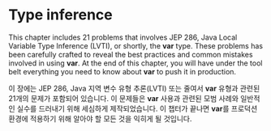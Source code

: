 # Type inference

This chapter includes 21 problems that involves JEP 286, Java Local Variable Type Inference (LVTI), or shortly, the **var** type. These problems has been carefully crafted to reveal the best practices and common mistakes involved in using **var**. At the end of this chapter, you will have under the tool belt everything you need to know about **var** to push it in production.

이 장에는 JEP 286, Java 지역 변수 유형 추론(LVTI) 또는 줄여서 **var** 유형과 관련된 21개의 문제가 포함되어 있습니다. 이 문제들은 **var** 사용과 관련된 모범 사례와 일반적인 실수를 드러내기 위해 세심하게 제작되었습니다. 이 챕터가 끝나면 **var**를 프로덕션 환경에 적용하기 위해 알아야 할 모든 것을 익히게 될 것입니다.
